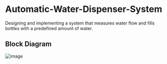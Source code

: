 # Automatic-Water-Dispenser-System
Designing and implementing a system that measures water flow and fills bottles with a predefined amount of water.

## Block Diagram
![image](https://github.com/kmv19/Automatic-Water-Dispenser-System/assets/143374982/f76ae9f1-abfa-4167-a1c1-55caea85411e)
